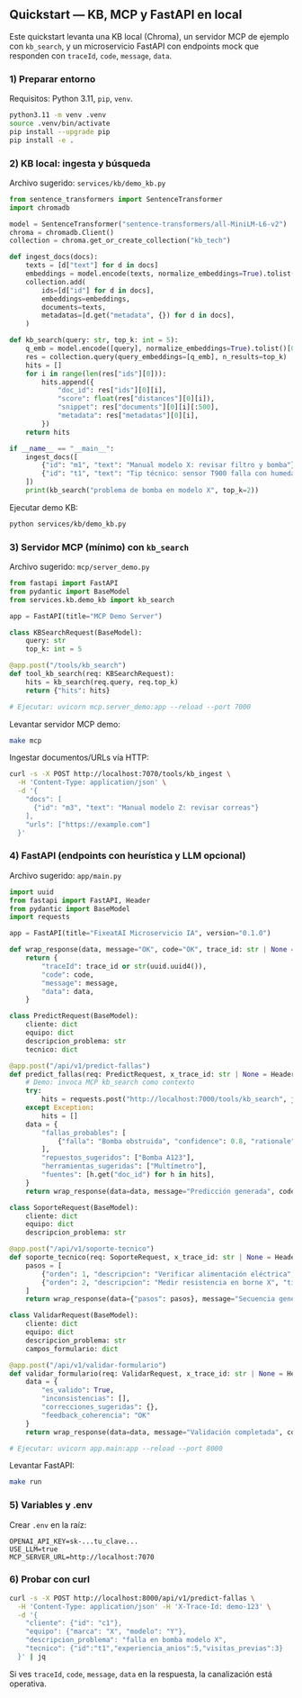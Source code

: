 ## Quickstart — KB, MCP y FastAPI en local

Este quickstart levanta una KB local (Chroma), un servidor MCP de ejemplo con `kb_search`, y un microservicio FastAPI con endpoints mock que responden con `traceId`, `code`, `message`, `data`.

### 1) Preparar entorno
Requisitos: Python 3.11, `pip`, `venv`.

```bash
python3.11 -m venv .venv
source .venv/bin/activate
pip install --upgrade pip
pip install -e .
```

### 2) KB local: ingesta y búsqueda
Archivo sugerido: `services/kb/demo_kb.py`

```python
from sentence_transformers import SentenceTransformer
import chromadb

model = SentenceTransformer("sentence-transformers/all-MiniLM-L6-v2")
chroma = chromadb.Client()
collection = chroma.get_or_create_collection("kb_tech")

def ingest_docs(docs):
    texts = [d["text"] for d in docs]
    embeddings = model.encode(texts, normalize_embeddings=True).tolist()
    collection.add(
        ids=[d["id"] for d in docs],
        embeddings=embeddings,
        documents=texts,
        metadatas=[d.get("metadata", {}) for d in docs],
    )

def kb_search(query: str, top_k: int = 5):
    q_emb = model.encode([query], normalize_embeddings=True).tolist()[0]
    res = collection.query(query_embeddings=[q_emb], n_results=top_k)
    hits = []
    for i in range(len(res["ids"][0])):
        hits.append({
            "doc_id": res["ids"][0][i],
            "score": float(res["distances"][0][i]),
            "snippet": res["documents"][0][i][:500],
            "metadata": res["metadatas"][0][i],
        })
    return hits

if __name__ == "__main__":
    ingest_docs([
        {"id": "m1", "text": "Manual modelo X: revisar filtro y bomba"},
        {"id": "t1", "text": "Tip técnico: sensor T900 falla con humedad"},
    ])
    print(kb_search("problema de bomba en modelo X", top_k=2))
```

Ejecutar demo KB:
```bash
python services/kb/demo_kb.py
```

### 3) Servidor MCP (mínimo) con `kb_search`
Archivo sugerido: `mcp/server_demo.py`

```python
from fastapi import FastAPI
from pydantic import BaseModel
from services.kb.demo_kb import kb_search

app = FastAPI(title="MCP Demo Server")

class KBSearchRequest(BaseModel):
    query: str
    top_k: int = 5

@app.post("/tools/kb_search")
def tool_kb_search(req: KBSearchRequest):
    hits = kb_search(req.query, req.top_k)
    return {"hits": hits}

# Ejecutar: uvicorn mcp.server_demo:app --reload --port 7000
```

Levantar servidor MCP demo:
```bash
make mcp
```

Ingestar documentos/URLs vía HTTP:
```bash
curl -s -X POST http://localhost:7070/tools/kb_ingest \
  -H 'Content-Type: application/json' \
  -d '{
    "docs": [
      {"id": "m3", "text": "Manual modelo Z: revisar correas"}
    ],
    "urls": ["https://example.com"]
  }'
```

### 4) FastAPI (endpoints con heurística y LLM opcional)
Archivo sugerido: `app/main.py`

```python
import uuid
from fastapi import FastAPI, Header
from pydantic import BaseModel
import requests

app = FastAPI(title="FixeatAI Microservicio IA", version="0.1.0")

def wrap_response(data, message="OK", code="OK", trace_id: str | None = None):
    return {
        "traceId": trace_id or str(uuid.uuid4()),
        "code": code,
        "message": message,
        "data": data,
    }

class PredictRequest(BaseModel):
    cliente: dict
    equipo: dict
    descripcion_problema: str
    tecnico: dict

@app.post("/api/v1/predict-fallas")
def predict_fallas(req: PredictRequest, x_trace_id: str | None = Header(default=None, alias="X-Trace-Id")):
    # Demo: invoca MCP kb_search como contexto
    try:
        hits = requests.post("http://localhost:7000/tools/kb_search", json={"query": req.descripcion_problema, "top_k": 3}, timeout=5).json().get("hits", [])
    except Exception:
        hits = []
    data = {
        "fallas_probables": [
            {"falla": "Bomba obstruida", "confidence": 0.8, "rationale": "coincidencias en KB"}
        ],
        "repuestos_sugeridos": ["Bomba A123"],
        "herramientas_sugeridas": ["Multímetro"],
        "fuentes": [h.get("doc_id") for h in hits],
    }
    return wrap_response(data=data, message="Predicción generada", code="OK", trace_id=x_trace_id)

class SoporteRequest(BaseModel):
    cliente: dict
    equipo: dict
    descripcion_problema: str

@app.post("/api/v1/soporte-tecnico")
def soporte_tecnico(req: SoporteRequest, x_trace_id: str | None = Header(default=None, alias="X-Trace-Id")):
    pasos = [
        {"orden": 1, "descripcion": "Verificar alimentación eléctrica", "tipo": "diagnostico"},
        {"orden": 2, "descripcion": "Medir resistencia en borne X", "tipo": "diagnostico"},
    ]
    return wrap_response(data={"pasos": pasos}, message="Secuencia generada", code="OK", trace_id=x_trace_id)

class ValidarRequest(BaseModel):
    cliente: dict
    equipo: dict
    descripcion_problema: str
    campos_formulario: dict

@app.post("/api/v1/validar-formulario")
def validar_formulario(req: ValidarRequest, x_trace_id: str | None = Header(default=None, alias="X-Trace-Id")):
    data = {
        "es_valido": True,
        "inconsistencias": [],
        "correcciones_sugeridas": {},
        "feedback_coherencia": "OK"
    }
    return wrap_response(data=data, message="Validación completada", code="OK", trace_id=x_trace_id)

# Ejecutar: uvicorn app.main:app --reload --port 8000
```

Levantar FastAPI:
```bash
make run
```

### 5) Variables y .env
Crear `.env` en la raíz:
```
OPENAI_API_KEY=sk-...tu_clave...
USE_LLM=true
MCP_SERVER_URL=http://localhost:7070
```

### 6) Probar con curl
```bash
curl -s -X POST http://localhost:8000/api/v1/predict-fallas \
  -H 'Content-Type: application/json' -H 'X-Trace-Id: demo-123' \
  -d '{
    "cliente": {"id": "c1"},
    "equipo": {"marca": "X", "modelo": "Y"},
    "descripcion_problema": "falla en bomba modelo X",
    "tecnico": {"id":"t1","experiencia_anios":5,"visitas_previas":3}
  }' | jq
```

Si ves `traceId`, `code`, `message`, `data` en la respuesta, la canalización está operativa.


